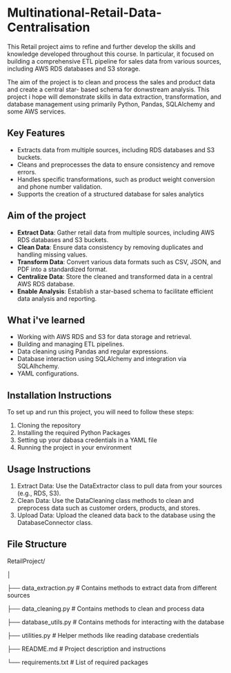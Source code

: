 # Multinational-Retail-Data-Centralisation

This Retail project aims to refine and further develop the skills and knowledge developed throughout this course. In particular, it focused on building a comprehensive ETL pipeline for sales data from various sources, including AWS RDS databases and S3 storage.

The aim of the project is to clean and process the sales and product data and create a central star- based schema for donwstream analysis. This project i hope will demonstrate skills in data extraction, transformation, and database management using primarily Python, Pandas, SQLAlchemy and some AWS services.

## Key Features


- Extracts data from multiple sources, including RDS databases and S3 buckets.
- Cleans and preprocesses the data to ensure consistency and remove errors.
- Handles specific transformations, such as product weight conversion and phone number validation.
- Supports the creation of a structured database for sales analytics

## Aim of the project

- **Extract Data**: Gather retail data from multiple sources, including AWS RDS databases and S3 buckets.
- **Clean Data**: Ensure data consistency by removing duplicates and handling missing values.
- **Transform Data**: Convert various data formats such as CSV, JSON, and PDF into a standardized format.
- **Centralize Data**: Store the cleaned and transformed data in a central AWS RDS database.
- **Enable Analysis**: Establish a star-based schema to facilitate efficient data analysis and reporting.

## What i've learned

- Working with AWS RDS and S3 for data storage and retrieval.
- Building and managing ETL pipelines.
- Data cleaning using Pandas and regular expressions.
- Database interaction using SQLAlchemy and integration via SQLAlhchemy.
- YAML configurations.

## Installation Instructions

To set up and run this project, you will need to follow these steps:

1. Cloning the repository
2. Installing the required Python Packages
3. Setting up your dabasa credentials in a YAML file
4. Running the project in your environment

## Usage Instructions

1. Extract Data: Use the DataExtractor class to pull data from your sources (e.g., RDS, S3).
2. Clean Data: Use the DataCleaning class methods to clean and preprocess data such as customer orders, products, and stores.
3. Upload Data: Upload the cleaned data back to the database using the DatabaseConnector class.

## File Structure

RetailProject/

│

├── data_extraction.py       # Contains methods to extract data from different sources

├── data_cleaning.py         # Contains methods to clean and process data

├── database_utils.py        # Contains methods for interacting with the database

├── utilities.py             # Helper methods like reading database credentials

├── README.md                # Project description and instructions

└── requirements.txt         # List of required packages
